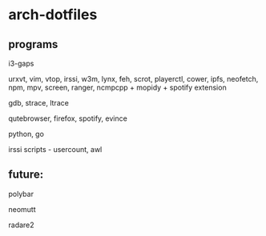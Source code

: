# arch-dotfiles

## programs

i3-gaps

urxvt, vim, vtop, irssi, w3m, lynx, feh, scrot, playerctl, cower, ipfs, neofetch, npm, mpv, screen, ranger,
ncmpcpp + mopidy + spotify extension

gdb, strace, ltrace

qutebrowser, firefox, spotify, evince

python, go

irssi scripts - usercount, awl

## future:

polybar

neomutt

radare2
